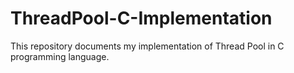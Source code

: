 # ThreadPool-C-Implementation
This repository documents my implementation of Thread Pool in C programming language.
